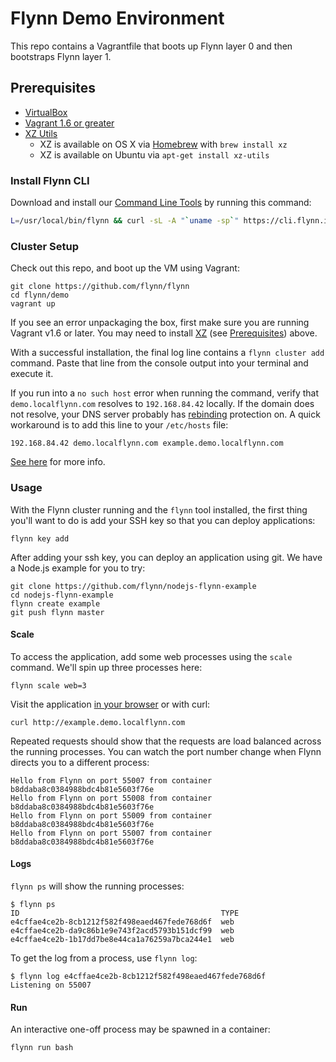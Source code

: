 # Flynn Demo Environment

This repo contains a Vagrantfile that boots up Flynn layer 0 and then bootstraps
Flynn layer 1.

## Prerequisites

* [VirtualBox](https://www.virtualbox.org/)
* [Vagrant 1.6 or greater](http://www.vagrantup.com/)
* [XZ Utils](http://tukaani.org/xz/)
  * XZ is available on OS X via [Homebrew](http://brew.sh) with `brew install xz`
  * XZ is available on Ubuntu via `apt-get install xz-utils`

### Install Flynn CLI

Download and install our [Command Line Tools](/cli) by running this command:

```bash
L=/usr/local/bin/flynn && curl -sL -A "`uname -sp`" https://cli.flynn.io/flynn.gz | zcat >$L && chmod +x $L
```

### Cluster Setup

Check out this repo, and boot up the VM using Vagrant:

```text
git clone https://github.com/flynn/flynn
cd flynn/demo
vagrant up
```

If you see an error unpackaging the box, first make sure you are running Vagrant
v1.6 or later. You may need to install [XZ](http://tukaani.org/xz/) (see [Prerequisites](#prerequisites)) above.

With a successful installation, the final log line contains a `flynn cluster
add` command. Paste that line from the console output into your terminal and
execute it.

If you run into a `no such host` error when running the command, verify that
`demo.localflynn.com` resolves to `192.168.84.42` locally. If the domain does
not resolve, your DNS server probably has
[rebinding](https://en.wikipedia.org/wiki/DNS_rebinding) protection on. A quick
workaround is to add this line to your `/etc/hosts` file:

```text
192.168.84.42 demo.localflynn.com example.demo.localflynn.com
```

[See here](https://github.com/flynn/flynn/issues/74#issuecomment-51848061) for
more info.


### Usage

With the Flynn cluster running and the `flynn` tool installed, the first thing you'll
want to do is add your SSH key so that you can deploy applications:

```text
flynn key add
```

After adding your ssh key, you can deploy an application using git. We have
a Node.js example for you to try:

```text
git clone https://github.com/flynn/nodejs-flynn-example
cd nodejs-flynn-example
flynn create example
git push flynn master
```

#### Scale

To access the application, add some web processes using the `scale`
command. We'll spin up three processes here:

```text
flynn scale web=3
```

Visit the application [in your browser](http://example.demo.localflynn.com) or with curl:

```text
curl http://example.demo.localflynn.com
```

Repeated requests should show that the requests are load balanced across the
running processes. You can watch the port number change when Flynn directs you
to a different process:

```text
Hello from Flynn on port 55007 from container b8ddaba8c0384988bdc4b81e5603f76e
Hello from Flynn on port 55008 from container b8ddaba8c0384988bdc4b81e5603f76e
Hello from Flynn on port 55009 from container b8ddaba8c0384988bdc4b81e5603f76e
Hello from Flynn on port 55007 from container b8ddaba8c0384988bdc4b81e5603f76e
```

#### Logs

`flynn ps` will show the running processes:

```text
$ flynn ps
ID                                             TYPE
e4cffae4ce2b-8cb1212f582f498eaed467fede768d6f  web
e4cffae4ce2b-da9c86b1e9e743f2acd5793b151dcf99  web
e4cffae4ce2b-1b17dd7be8e44ca1a76259a7bca244e1  web
```

To get the log from a process, use `flynn log`:

```text
$ flynn log e4cffae4ce2b-8cb1212f582f498eaed467fede768d6f
Listening on 55007
```

#### Run

An interactive one-off process may be spawned in a container:

```text
flynn run bash
```
